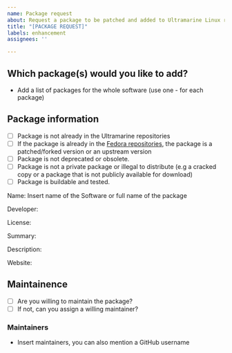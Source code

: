 ```yaml
---
name: Package request
about: Request a package to be patched and added to Ultramarine Linux repos
title: "[PACKAGE REQUEST]"
labels: enhancement
assignees: ''

---
```


## Which package(s) would you like to add?
- Add a list of packages for the whole software (use one - for each package)

## Package information
- [ ] Package is not already in the Ultramarine repositories
- [ ] If the package is already in the [Fedora repositories](https://packages.fedoraproject.org/), the package is a patched/forked version or an upstream version
- [ ] Package is not deprecated or obsolete.
- [ ] Package is not a private package or illegal to distribute (e.g a cracked copy or a package that is not publicly available for download)
- [ ] Package is buildable and tested.

Name: Insert name of the Software or full name of the package

Developer: 

License: 

Summary: 

Description: 

Website: 

## Maintainence
<!-- NOTE: If you are unable to maintain or find a maintainer for the package, the package will NOT be accepted. -->
- [ ] Are you willing to maintain the package?
- [ ] If not, can you assign a willing maintainer?

### Maintainers
- Insert maintainers, you can also mention a GitHub username
